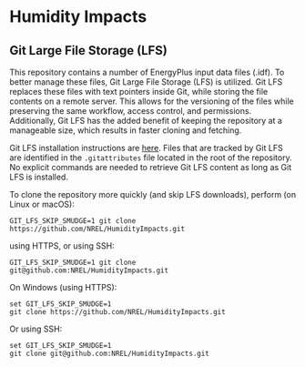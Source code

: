 # Humidity Impacts

## Git Large File Storage (LFS)
This repository contains a number of EnergyPlus input data files (.idf). To better manage these files, Git Large File Storage (LFS) is utilized. Git LFS replaces these files with text pointers inside Git, while storing the file contents on a remote server. This allows for the versioning of the files while preserving the same workflow, access control, and permissions. Additionally, Git LFS has the added benefit of keeping the repository at a manageable size, which results in faster cloning and fetching.

Git LFS installation instructions are [here](https://git-lfs.github.com/). Files that are tracked by Git LFS are identified in the `.gitattributes` file located in the root of the repository. No explicit commands are needed to retrieve Git LFS content as long as Git LFS is installed.

To clone the repository more quickly (and skip LFS downloads), perform (on Linux or macOS):
```
GIT_LFS_SKIP_SMUDGE=1 git clone https://github.com/NREL/HumidityImpacts.git
```
using HTTPS, or using SSH:
```
GIT_LFS_SKIP_SMUDGE=1 git clone git@github.com:NREL/HumidityImpacts.git
```
On Windows (using HTTPS):
```
set GIT_LFS_SKIP_SMUDGE=1
git clone https://github.com/NREL/HumidityImpacts.git
```
Or using SSH:
```
set GIT_LFS_SKIP_SMUDGE=1
git clone git@github.com:NREL/HumidityImpacts.git
```
